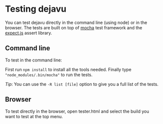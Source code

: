 # Testing dejavu #

You can test dejavu directly in the command line (using node) or in the browser.
The tests are built on top of [mocha](http://visionmedia.github.com/mocha/) test framework and the [expect.js](https://github.com/LearnBoost/expect.js) assert library.

## Command line ##

To test in the command line:

First run `npm install` to install all the tools needed.
Finally type `"node_modules/.bin/mocha"` to run the tests.

_Tip_: You can use the `-R list [file]` option to give you a full list of the tests.

## Browser ##

To test directly in the browser, open tester.html and select the build you want to test at the top menu.